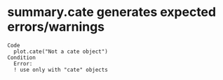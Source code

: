# summary.cate generates expected errors/warnings

    Code
      plot.cate("Not a cate object")
    Condition
      Error:
      ! use only with "cate" objects

